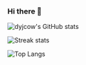 ### Hi there 👋
![dyjcow's GitHub stats](https://github-readme-stats.vercel.app/api?username=dyjcow&theme=cobalt2&show_icons=true)

![Streak stats](https://github-readme-streak-stats.herokuapp.com/?user=dyjcow&show_icons=true&theme=tokyonight)

![Top Langs](https://github-readme-stats.vercel.app/api/top-langs/?username=anuraghazra)

<!--
**dyjcow/dyjcow** is a ✨ _special_ ✨ repository because its `README.md` (this file) appears on your GitHub profile.

Here are some ideas to get you started:

- 🔭 I’m currently working on ...
- 🌱 I’m currently learning ...
- 👯 I’m looking to collaborate on ...
- 🤔 I’m looking for help with ...
- 💬 Ask me about ...
- 📫 How to reach me: ...
- 😄 Pronouns: ...
- ⚡ Fun fact: ...
-->
